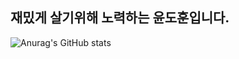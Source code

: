 ## 재밌게 살기위해 노력하는 윤도훈입니다.




![Anurag's GitHub stats](https://github-readme-stats.vercel.app/api?username=dohun08&show_icons=true&theme=radical)

